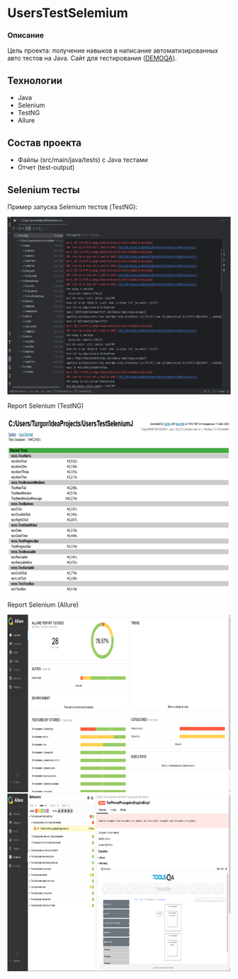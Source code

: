 #  UsersTestSelemium

### Описание

Цель проекта: получение навыков в написание автоматизированных авто тестов на Java. 
Сайт для тестирования (<a href="https://demoqa.com/">DEMOQA</a>).

## Технологии

- Java
- Selenium
- TestNG
- Allure

## Состав проекта

- Файлы (src/main/java/tests) с Java тестами
- Отчет (test-output)

## Selenium тесты

Пример запуска Selenium тестов (TestNG):

<img src="src\main\java\img\TestsSelenium.png" width="700" height="400">

Report Selenium (TestNG)

<img src="src\main\java\img\TestsngReportSelenium.png" width="700" height="400">

Report Selenium (Allure)

<img src="src\main\java\img\AllureReportSeleniumAllTests.png" width="700" height="400">
<img src="src\main\java\img\AllureReportSeleniumOneTest.png" width="700" height="400">
